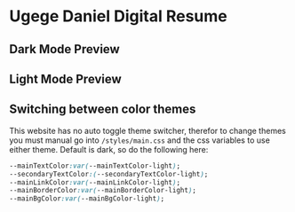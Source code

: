 # Ugege Daniel Digital Resume

<!-- A simple website to showcase my resume in a digital platform [resume](./assets/resume.pdf) -->

<!-- View live demo here using github pages: [Live Demo](https://divanov11.github.io/Digital-Resume/)-->

## Dark Mode Preview

<!-- <img src="assets\images\dark mode preview.PNG"> -->

## Light Mode Preview

<!--<img src="assets\images\light mode preview.PNG"> -->

## Switching between color themes

This website has no auto toggle theme switcher, therefor to change themes you must manual go into `/styles/main.css` and the css variables to use either theme. Default is dark, so do the following here:

```css
--mainTextColor:var(--mainTextColor-light); 
--secondaryTextColor:(--secondaryTextColor-light);
--mainLinkColor:var(--mainLinkColor-light);
--mainBorderColor:var(--mainBorderColor-light);
--mainBgColor:var(--mainBgColor-light);
```